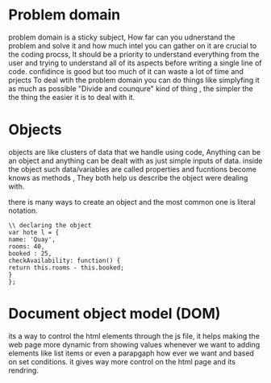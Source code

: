 # Problem domain 
problem domain is a sticky subject, How far can you udnerstand the problem and solve it and how much intel you can gather on it are crucial to the coding procss, It should be a priority to understand everything from the user and trying to understand all of its aspects before writing a single line of code. 
confidince is good but too much of it can waste a lot of time and prjects 
To deal wtih the problem domain you can do things like simplyfing it as much as possible "Divide and counqure" kind of thing , the simpler the the thing the easier it is to deal with it. 


# Objects 
objects are like clusters of data that we handle using code, Anything can be an object and anything can be dealt with as just simple inputs of data. 
inside the object such data/variables are called properties and fucntions become knows as methods , They both help us describe the object were dealing with.

there is many ways to create an object and the most common one is literal notation. 

```
\\ declaring the object 
var hote l = {
name: 'Quay',
rooms: 40,
booked : 25,
checkAvailability: function() {
return this.rooms - this.booked;
}
}; 
```

# Document object model (DOM)
its a way to control the html elements through the js file, it helps making the web page more dynamic 
from showing values whenever we want to adding elements  like list items or even a parapgaph how ever we want and based on set conditions.
it gives way more control on the html page and its rendring. 


